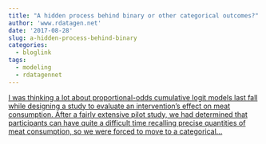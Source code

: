 ```yaml
---
title: "A hidden process behind binary or other categorical outcomes?"
author: 'www.rdatagen.net'
date: '2017-08-28'
slug: a-hidden-process-behind-binary
categories:
  - bloglink
tags:
  - modeling
  - rdatagennet
---
```


[I was thinking a lot about proportional-odds cumulative logit models last fall while designing a study to evaluate an intervention’s effect on meat consumption. After a fairly extensive pilot study, we had determined that participants can have quite a difficult time recalling precise quantities of meat consumption, so we were forced to move to a categorical...<click to read more>](https://www.rdatagen.net/post/ordinal-regression/)

